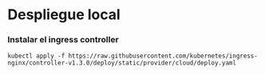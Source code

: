 # Despliegue local

### Instalar el ingress controller

```
kubectl apply -f https://raw.githubusercontent.com/kubernetes/ingress-nginx/controller-v1.3.0/deploy/static/provider/cloud/deploy.yaml
```
